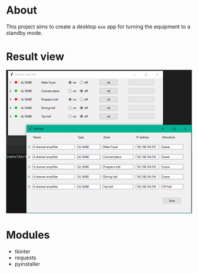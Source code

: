 # About
This project aims to create a desktop `exe` app for turning the equipment
to a standby mode.
# Result view
![img.png](img/img.png)
# Modules
- tkinter
- requests
- pyinstaller 